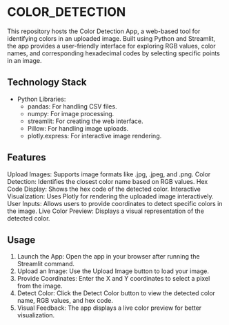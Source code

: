 # COLOR_DETECTION

This repository hosts the Color Detection App, a web-based tool for identifying colors in an uploaded image. Built using Python and Streamlit, the app provides a user-friendly interface for exploring RGB values, color names, and corresponding hexadecimal codes by selecting specific points in an image.

## Technology Stack

- Python Libraries:
  - pandas: For handling CSV files.
  - numpy: For image processing.
  - streamlit: For creating the web interface.
  - Pillow: For handling image uploads.
  - plotly.express: For interactive image rendering.

## Features

Upload Images: Supports image formats like .jpg, .jpeg, and .png.
Color Detection: Identifies the closest color name based on RGB values.
Hex Code Display: Shows the hex code of the detected color.
Interactive Visualization: Uses Plotly for rendering the uploaded image interactively.
User Inputs: Allows users to provide coordinates to detect specific colors in the image.
Live Color Preview: Displays a visual representation of the detected color.

## Usage

1. Launch the App: Open the app in your browser after running the Streamlit command.
2. Upload an Image: Use the Upload Image button to load your image.
3. Provide Coordinates: Enter the X and Y coordinates to select a pixel from the image.
4. Detect Color: Click the Detect Color button to view the detected color name, RGB values, and hex code.
5. Visual Feedback: The app displays a live color preview for better visualization.
